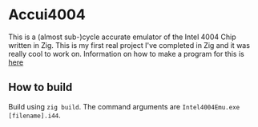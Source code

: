 # Accui4004
This is a (almost sub-)cycle accurate emulator of the Intel 4004 Chip written in Zig. This is my first real project I've completed in Zig and it was really cool to work on. Information on how to make a program for this is [here](docs/1_Getting-Started.md)

## How to build
Build using `zig build`. The command arguments are `Intel4004Emu.exe [filename].i44`. 
